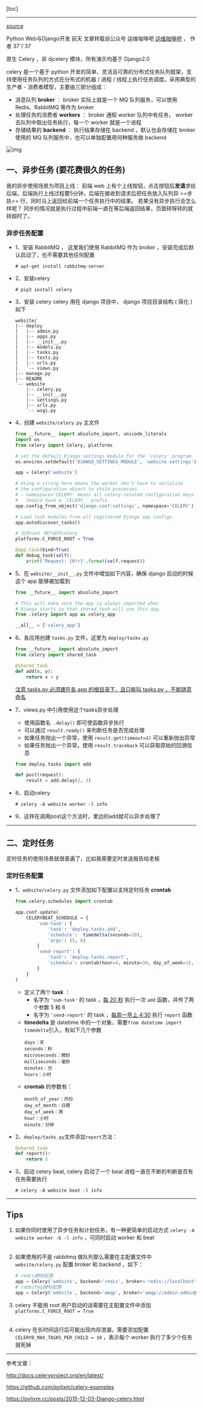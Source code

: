 
[toc]

---


[source](https://mp.weixin.qq.com/s/yQlFs-6Fc237Qot3-64Qlg)

<!-- # 如何使用Django+Celery执行异步任务和定时任务 -->
Python Web与Django开发  前天
文章转载自公众号  运维咖啡吧 [运维咖啡吧](https://mp.weixin.qq.com/s/yQlFs-6Fc237Qot3-64Qlg##) ， 作者 37丫37

原生 Celery ，非 djcelery 模块，所有演示均基于 Django2.0 

celery 是一个基于 python 开发的简单、灵活且可靠的分布式任务队列框架，支持使用任务队列的方式在分布式的机器 / 进程 / 线程上执行任务调度。采用典型的生产者 - 消费者模型，主要由三部分组成： 

- 消息队列 **broker** ： 
broker 实际上就是一个 MQ 队列服务，可以使用 Redis、RabbitMQ 等作为 broker
- 处理任务的消费者 **workers** ： 
broker 通知 worker 队列中有任务， worker 去队列中取出任务执行，每一个 worker 就是一个进程
- 存储结果的 **backend** ：
执行结果存储在 backend ，默认也会存储在 broker 使用的 MQ 队列服务中，也可以单独配置用何种服务做 backend

![img](https://mmbiz.qpic.cn/mmbiz_png/s0ib4cHvBPB8bhibBIQG2RN8jvYSD8sLF2q8aVsQ0exzamCBfoj23TmKSibG1kPuDHwy0QDphCS07ko0RZPMPx3cw/640?wx_fmt=png&tp=webp&wxfrom=5&wx_lazy=1&wx_co=1)


## 一、异步任务 (要花费很久的任务)


我的异步使用场景为项目上线：
前端 web 上有个上线按钮，点击按钮后**发请**求给后端，后端执行上线过程要5分钟，后端在接收到请求后把任务放入队列异 ==步执== 行，同时马上返回给前端一个任务执行中的结果。
若果没有异步执行会怎么样呢？
同步的情况就是执行过程中前端一直在等后端返回结果，页面转呀转的就转超时了。


### 异步任务配置

- 1、安装 RabbitMQ ，
这里我们使用 RabbitMQ 作为 broker ，安装完成后默认启动了，也不需要其他任何配置
    ```
    # apt-get install rabbitmq-server
    ```

- 2、安装celery
    ```
    # pip3 install celery
    ```

- 3、安装 celery
celery 用在 django 项目中， django 项目目录结构 ( 简化 ) 如下
    ```
    website/
    |-- deploy
    |   |-- admin.py
    |   |-- apps.py
    |   |-- __init__.py
    |   |-- models.py
    |   |-- tasks.py
    |   |-- tests.py
    |   |-- urls.py
    |   `-- views.py
    |-- manage.py
    |-- README
    `-- website
        |-- celery.py
        |-- __init__.py
        |-- settings.py
        |-- urls.py
        `-- wsgi.py
    ```
    
- 4、创建 `website/celery.py` 主文件

    ```py
    from __future__ import absolute_import, unicode_literals
    import os
    from celery import Celery, platforms

    # set the default Django settings module for the 'celery' program.
    os.environ.setdefault('DJANGO_SETTINGS_MODULE', 'website.settings')

    app = Celery('website')

    # Using a string here means the worker don't have to serialize
    # the configuration object to child processes.
    # - namespace='CELERY' means all celery-related configuration keys
    #   should have a `CELERY_` prefix.
    app.config_from_object('django.conf:settings', namespace='CELERY')

    # Load task modules from all registered Django app configs.
    app.autodiscover_tasks()

    # 允许root 用户运行celery
    platforms.C_FORCE_ROOT = True

    @app.task(bind=True)
    def debug_task(self):
        print('Request: {0!r}'.format(self.request))
    ```
    
- 5、在 `website/__init__.py` 文件中增加如下内容，确保 django 启动的时候这个 app 能够被加载到

    ```py
    from __future__ import absolute_import

    # This will make sure the app is always imported when
    # Django starts so that shared_task will use this app.
    from .celery import app as celery_app

    __all__ = ['celery_app']
    ```
    
- 6、各应用创建 `tasks.py` 文件，这里为 `deploy/tasks.py`

    ```py
    from __future__ import absolute_import
    from celery import shared_task

    @shared_task
    def add(x, y):
        return x + y
    ```
    <u>注意 tasks.py 必须建在各 app 的根目录下，且只能叫 tasks.py ，不能随意命名</u>
    <br>
- 7、views.py 中引用使用这个tasks异步处理
    - 使用函数名` .delay()` 即可使函数异步执行 
    - 可以通过 `result.ready()` 来判断任务是否完成处理 
    - 如果任务抛出一个异常，使用 `result.get(timeout=1)` 可以重新抛出异常 
    - 如果任务抛出一个异常，使用 `result.traceback` 可以获取原始的回溯信息

    ```py
    from deploy.tasks import add

    def post(request):
        result = add.delay(2, 3)
    ```
    
- 8、启动celery
    ```
    # celery -A website worker -l info
    ```
    
- 9、这样在调用post这个方法时，里边的add就可以异步处理了

---

## 二、定时任务
定时任务的使用场景就很普遍了，比如我需要定时发送报告给老板



### 定时任务配置

- 1、`website/celery.py` 文件添加如下配置以支持定时任务 **crontab**
    ```py
    from celery.schedules import crontab

    app.conf.update(
        CELERYBEAT_SCHEDULE = {
            'sum-task': {
                'task': 'deploy.tasks.add',
                'schedule':  timedelta(seconds=20),
                'args': (5, 6)
            }
            'send-report': {
                'task': 'deploy.tasks.report',
                'schedule': crontab(hour=4, minute=30, day_of_week=1),
            }
        }
    )
    ```
    - 定义了两个 **task** ： 
        - 名字为 `'sum-task'` 的 task ，<u>每 20 秒</u> 执行一次 `add` 函数，并传了两个参数 5 和 6 
        - 名字为 `'send-report'` 的 task ，<u>每周一早上 4:30</u> 执行 `report` 函数
    - **timedelta** 是 datetime 中的一个对象，需要`from datetime import timedelta`引入，有如下几个参数
        ```
        days：天
        seconds：秒
        microseconds：微妙
        milliseconds：毫秒
        minutes：分
        hours：小时
        ```
    - **crontab** 的参数有：
        ```
        month_of_year：月份
        day_of_month：日期
        day_of_week：周
        hour：小时
        minute：分钟
        ```

- 2、`deploy/tasks.py`文件添加`report`方法：
    ```py
    @shared_task
    def report():
        return 5
    ```

- 3、启动 celery beat, 
celery 启动了一个 beat 进程一直在不断的判断是否有任务需要执行
    ```
    # celery -A website beat -l info
    ```
    
---

## Tips
1. 如果你同时使用了异步任务和计划任务，有一种更简单的启动方式 `celery -A website worker -b -l info` ，可同时启动 worker 和 beat <br><br>

2. 如果使用的不是 rabbitmq 做队列那么需要在主配置文件中 `website/celery.py` 配置 broker 和 backend ，如下：

    ```py
    # redis做MQ配置
    app = Celery('website', backend='redis', broker='redis://localhost')
    # rabbitmq做MQ配置
    app = Celery('website', backend='amqp', broker='amqp://admin:admin@localhost')
    ```

3. celery 不能用 root 用户启动的话需要在主配置文件中添加 `platforms.C_FORCE_ROOT = True` <br><br>

4. celery 在长时间运行后可能出现内存泄漏，需要添加配置 `CELERYD_MAX_TASKS_PER_CHILD = 10` ，表示每个 worker 执行了多少个任务就死掉


---
参考文章：

http://docs.celeryproject.org/en/latest/

https://github.com/pylixm/celery-examples

https://pylixm.cc/posts/2015-12-03-Django-celery.html







<br><br><br><br><br><br><br><br><br><br><br><br><br>

```py

```

<u></u>

<br><br><br><br><br><br><br><br><br><br>